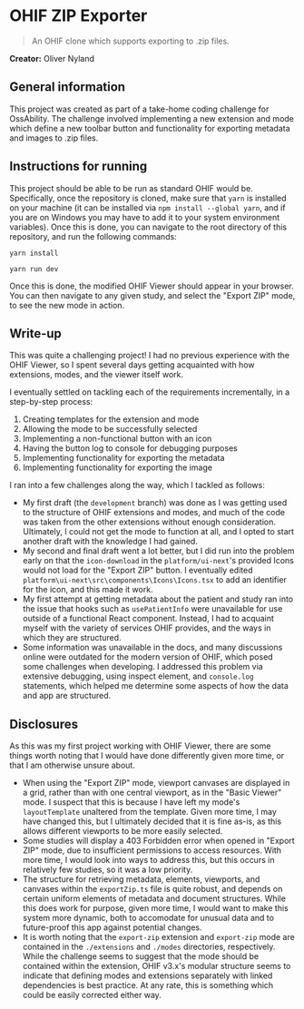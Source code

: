 # OHIF ZIP Exporter
> An OHIF clone which supports exporting to .zip files.

**Creator:** Oliver Nyland

## General information
This project was created as part of a take-home coding challenge for OssAbility. The challenge involved implementing a new extension and mode which define a new toolbar button and functionality for exporting metadata and images to .zip files.

## Instructions for running
This project should be able to be run as standard OHIF would be. Specifically, once the repository is cloned, make sure that `yarn` is installed on your machine (it can be installed via `npm install --global yarn`, and if you are on Windows you may have to add it to your system environment variables). Once this is done, you can navigate to the root directory of this repository, and run the following commands:

`yarn install`

`yarn run dev`

Once this is done, the modified OHIF Viewer should appear in your browser. You can then navigate to any given study, and select the "Export ZIP" mode, to see the new mode in action.

## Write-up
This was quite a challenging project! I had no previous experience with the OHIF Viewer, so I spent several days getting acquainted with how extensions, modes, and the viewer itself work.

I eventually settled on tackling each of the requirements incrementally, in a step-by-step process:
1. Creating templates for the extension and mode
2. Allowing the mode to be successfully selected
3. Implementing a non-functional button with an icon
4. Having the button log to console for debugging purposes
5. Implementing functionality for exporting the metadata
6. Implementing functionality for exporting the image

I ran into a few challenges along the way, which I tackled as follows:
* My first draft (the `development` branch) was done as I was getting used to the structure of OHIF extensions and modes, and much of the code was taken from the other extensions without enough consideration. Ultimately, I could not get the mode to function at all, and I opted to start another draft with the knowledge I had gained.
* My second and final draft went a lot better, but I did run into the problem early on that the `icon-download` in the `platform/ui-next`'s provided Icons would not load for the "Export ZIP" button. I eventually edited `platform\ui-next\src\components\Icons\Icons.tsx` to add an identifier for the icon, and this made it work.
* My first attempt at getting metadata about the patient and study ran into the issue that hooks such as `usePatientInfo` were unavailable for use outside of a functional React component. Instead, I had to acquaint myself with the variety of services OHIF provides, and the ways in which they are structured.
* Some information was unavailable in the docs, and many discussions online were outdated for the modern version of OHIF, which posed some challenges when developing. I addressed this problem via extensive debugging, using inspect element, and `console.log` statements, which helped me determine some aspects of how the data and app are structured.

## Disclosures
As this was my first project working with OHIF Viewer, there are some things worth noting that I would have done differently given more time, or that I am otherwise unsure about.

* When using the "Export ZIP" mode, viewport canvases are displayed in a grid, rather than with one central viewport, as in the "Basic Viewer" mode. I suspect that this is because I have left my mode's `layoutTemplate` unaltered from the template. Given more time, I may have changed this, but I ultimately decided that it is fine as-is, as this allows different viewports to be more easily selected.
* Some studies will display a 403 Forbidden error when opened in "Export ZIP" mode, due to insufficient permissions to access resources. With more time, I would look into ways to address this, but this occurs in relatively few studies, so it was a low priority.
* The structure for retrieving metadata, elements, viewports, and canvases within the `exportZip.ts` file is quite robust, and depends on certain uniform elements of metadata and document structures. While this does work for purpose, given more time, I would want to make this system more dynamic, both to accomodate for unusual data and to future-proof this app against potential changes.
* It is worth noting that the `export-zip` extension and `export-zip` mode are contained in the `./extensions` and `./modes` directories, respectively. While the challenge seems to suggest that the mode should be contained within the extension, OHIF v3.x's modular structure seems to indicate that defining modes and extensions separately with linked dependencies is best practice. At any rate, this is something which could be easily corrected either way.
